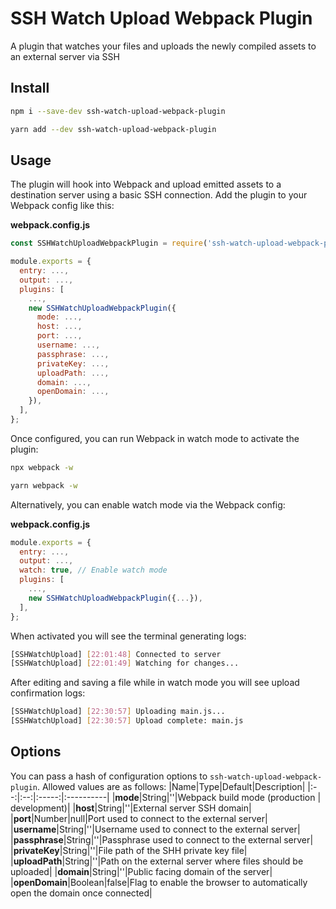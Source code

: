 # SSH Watch Upload Webpack Plugin

A plugin that watches your files and uploads the newly compiled assets to an external server via SSH

## Install

```bash
npm i --save-dev ssh-watch-upload-webpack-plugin
```

```bash
yarn add --dev ssh-watch-upload-webpack-plugin
```

## Usage

The plugin will hook into Webpack and upload emitted assets to a destination server using a basic SSH connection. Add the plugin to your Webpack config like this:

**webpack.config.js**

```js
const SSHWatchUploadWebpackPlugin = require('ssh-watch-upload-webpack-plugin');

module.exports = {
  entry: ...,
  output: ...,
  plugins: [
	...,
	new SSHWatchUploadWebpackPlugin({
      mode: ...,
      host: ...,
      port: ...,
      username: ...,
      passphrase: ...,
      privateKey: ...,
      uploadPath: ...,
      domain: ...,
	  openDomain: ...,
    }),
  ],
};
```

Once configured, you can run Webpack in watch mode to activate the plugin:

```bash
npx webpack -w
```

```bash
yarn webpack -w
```

Alternatively, you can enable watch mode via the Webpack config:

**webpack.config.js**

```js
module.exports = {
  entry: ...,
  output: ...,
  watch: true, // Enable watch mode
  plugins: [
	...,
	new SSHWatchUploadWebpackPlugin({...}),
  ],
};
```

When activated you will see the terminal generating logs:

```bash
[SSHWatchUpload] [22:01:48] Connected to server
[SSHWatchUpload] [22:01:49] Watching for changes...
```

After editing and saving a file while in watch mode you will see upload confirmation logs:

```bash
[SSHWatchUpload] [22:30:57] Uploading main.js...
[SSHWatchUpload] [22:30:57] Upload complete: main.js
```

## Options

You can pass a hash of configuration options to `ssh-watch-upload-webpack-plugin`.
Allowed values are as follows:
|Name|Type|Default|Description|
|:--:|:--:|:-----:|:----------|
|**mode**|String|''|Webpack build mode (production \| development)|
|**host**|String|''|External server SSH domain|
|**port**|Number|null|Port used to connect to the external server|
|**username**|String|''|Username used to connect to the external server|
|**passphrase**|String|''|Passphrase used to connect to the external server|
|**privateKey**|String|''|File path of the SHH private key file|
|**uploadPath**|String|''|Path on the external server where files should be uploaded|
|**domain**|String|''|Public facing domain of the server|
|**openDomain**|Boolean|false|Flag to enable the browser to automatically open the domain once connected|
